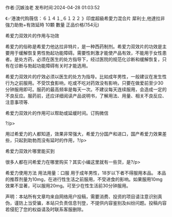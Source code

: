 <p>作者:沉嫉浊老 发布时间:2024-04-28 01:03:52</p>
<p>《✅港澳代购薇信：６１４１_６１２２ 》印度超級希愛力混合片 犀利士,他達拉非 強力助勃+有效延時 10顆 數量 正品价格(154元) </p>
									<p>希爱力双效片的作用与功效</p><p>希爱力的俗称是希爱力他达拉非特片，是一种西药制剂。希爱力双效片的功效是主要用于缓解恢复男性勃起功能障碍。需要性刺激才能使产品有效，不能用于女性患者。是处方药，必须在医生的处方指导下，经过医院的规范化诊断和缓解恢复，只有在诊断与勃起功能障碍有关时才能选用。</p><p></p><p></p><p>希爱力双效片的疗效必须以医生的处方为指导。比如成年男性，一般建议在发生性行为之前服用。不受饮食影响，吃或不吃对药效没有影响，只要在做爱前至少30分钟服用即可。服药的最高频率是每天一次。不建议每天连续服用，会造成一定的不良反应。服药前，还应详细阅读产品说明书，了解用法、用量、相关不良反应、注意事项等.</p><p></p><p></p><p>希爱力双效片的作用可以帮助或延缓时间。订购微信</p><p></p><p>?/p><p></p><p></p><p></p><p>用过希爱力的人都知道，效果非常强大，希爱力分国产和进口，国产希爱力效果差些，只起到助勃而没有延时的作用，?/p><p></p><p></p><p></p><p></p><p>希爱力双效片哪里能买到</p><p>很多人都在问希爱力在哪里购买？其实小编这里就有一些货，是?/p><p></p><p></p><p></p><p></p><p>希爱力使用方法 用法用量：口服 用于成年男性，18岁以下者不得服用本品。 本品的推荐剂量为10mg，在进行性生活之前服用，不受进食的影响。如果服用10mg效果不显著，可以服用20mg。可至少在性生活前30分钟服用。</p>				声明：本站所有文章均来自网络用户投稿，需要消费、投资的项目请注意识别真伪，谨防上当受骗，本站只负责信息刊登，不提供内容鉴别及纠纷问题。投稿内容若侵犯了您的权益请及时联系客服删除。				
